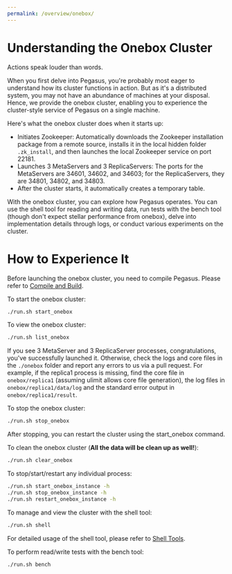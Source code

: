 ```yaml
---
permalink: /overview/onebox/
---
```


# Understanding the Onebox Cluster
Actions speak louder than words.

When you first delve into Pegasus, you're probably most eager to understand how its cluster functions in action. But as it's a distributed system, you may not have an abundance of machines at your disposal. Hence, we provide the onebox cluster, enabling you to experience the cluster-style service of Pegasus on a single machine.

Here's what the onebox cluster does when it starts up:

- Initiates Zookeeper: Automatically downloads the Zookeeper installation package from a remote source, installs it in the local hidden folder `.zk_install`, and then launches the local Zookeeper service on port 22181.
- Launches 3 MetaServers and 3 ReplicaServers: The ports for the MetaServers are 34601, 34602, and 34603; for the ReplicaServers, they are 34801, 34802, and 34803.
- After the cluster starts, it automatically creates a temporary table.

With the onebox cluster, you can explore how Pegasus operates. You can use the shell tool for reading and writing data, run tests with the bench tool (though don't expect stellar performance from onebox), delve into implementation details through logs, or conduct various experiments on the cluster.

# How to Experience It
Before launching the onebox cluster, you need to compile Pegasus. Please refer to [Compile and Build](/docs/build/compile-from-source/).

To start the onebox cluster:
```bash
./run.sh start_onebox
```

To view the onebox cluster:
```bash
./run.sh list_onebox
```

If you see 3 MetaServer and 3 ReplicaServer processes, congratulations, you've successfully launched it. Otherwise, check the logs and core files in the `./onebox` 
 folder and report any errors to us via a pull request. For example, if the replica1 process is missing, find the core file in `onebox/replica1` (assuming ulimit allows core file generation), the log files in `onebox/replica1/data/log` and the standard error output in `onebox/replica1/result`.

To stop the onebox cluster:
```bash
./run.sh stop_onebox
```

After stopping, you can restart the cluster using the start_onebox command.

To clean the onebox cluster (**All the data will be clean up as well!**):
```bash
./run.sh clear_onebox
```

To stop/start/restart any individual process:
```bash
./run.sh start_onebox_instance -h
./run.sh stop_onebox_instance -h
./run.sh restart_onebox_instance -h
```

To manage and view the cluster with the shell tool:
```bash
./run.sh shell
```

For detailed usage of the shell tool, please refer to [Shell Tools](shell).

To perform read/write tests with the bench tool:
```bash
./run.sh bench
```
